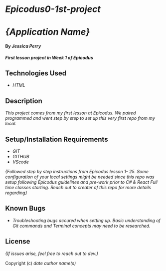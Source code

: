# _Epicodus0-1st-project_

# _{Application Name}_

#### By _**Jessica Perry**_

#### _First lesson project in Week 1 of Epicodus_

## Technologies Used

* _HTML_

## Description

_This project comes from my first lesson at Epicodus. We paired programmed and went step by step to set up this very first repo from my local._

## Setup/Installation Requirements

* _GIT_
* _GITHUB_
* _VScode_


_{Followed step by step instructions from Epicodus lesson 1- 25. Some configuration of your local settings might be needed since this repo was setup following Epicodus guidelines and pre-work prior to C# & React Full time classes starting. Reach out to creater of this repo for more details regarding}_

## Known Bugs

* _Troubleshooting bugs accured when setting up. Basic understanding of Git commands and Terminal concepts may need to be researched._

## License

_{If issues arise, feel free to reach out to dev.}_

Copyright (c) _date_ _author name(s)_
